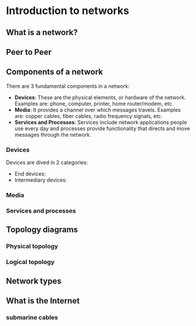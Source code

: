 # Introduction to networks

## What is a network?

## Peer to Peer

## Components of a network

There are 3 fundamental components in a network:

- **Devices**: These are the physical elements, or hardware of the network. Examples are: phone, computer, printer, home router/modem, etc.
- **Media**: It provides a channel over which messages travels. Examples are: copper cables, fiber cables, radio frequency signals, etc.
- **Services and Processes**: Services include network applications people use every day and processes provide functionality that directs and move messages through the network.

### Devices

Devices are dived in 2 categories:

- End devices:
- Intermediary devices:

### Media

### Services and processes

## Topology diagrams

### Physical topology

### Logical topology

## Network types

## What is the Internet

### submarine cables

